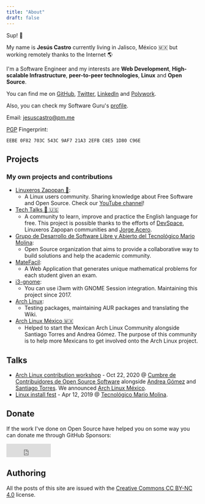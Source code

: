 ```yaml
---
title: "About"
draft: false
---
```


Sup! 👋

My name is **Jesús Castro** currently living in Jalisco, México 🇲🇽 but working remotely thanks to the Internet 🌎

I'm a Software Engineer and my interests are **Web Development**, **High-scalable Infrastructure**, **peer-to-peer technologies**, **Linux** and **Open Source**.

You can find me on [GitHub](https://github.com/jcstr), [Twitter](https://twitter.com/gccstr), [LinkedIn](https://linkedin.com/in/jcstr) and [Polywork](https://poly.work/jcstr).

Also, you can check my Software Guru's [profile](https://sg.com.mx/buzz/autores/jesus-castro).

Email: [jesuscastro@pm.me](mailto:jesuscastro@pm.me)

[PGP](http://keys.gnupg.net/pks/lookup?op=get&search=0x2EFBC8E51D80C96E) Fingerprint:
```
EEBE 0F82 703C 543C 9AF7 21A3 2EFB C8E5 1D80 C96E
```

## Projects
### My own projects and contributions
* [Linuxeros Zapopan 🐧](https://twitter.com/lnxzpn): 
    * A Linux users community. Sharing knowledge about Free Software and Open Source. Check our [YouTube channel](https://www.youtube.com/c/LinuxerosZapopan)!
* [Tech Talks 💬 🇺🇸](https://techntalks.github.io) 
    * A community to learn, improve and practice the English language for free. This project is possible thanks to the efforts of [DevSpace](https://devspace.mx), Linuxeros Zapopan communities and [Jorge Acero](https://twitter.com/imjulianeral).
* [Grupo de Desarrollo de Software Libre y Abierto del Tecnológico Mario Molina](https://github.com/osstecmm): 
    * Open Source organization that aims to provide a collaborative way to build solutions and help the academic community.
* [MateFacil](https://github.com/osstecmm/matefacil-demo): 
    * A Web Application that generates unique mathematical problems for each student given an exam.
* [i3-gnome](https://github.com/i3-gnome/i3-gnome): 
    * You can use i3wm with GNOME Session integration. Maintaining this project since 2017.
* [Arch Linux](https://wiki.archlinux.org/index.php/User:51v4n):
    * Testing packages, maintaining AUR packages and translating the Wiki.
* [Arch Linux México 🇲🇽](https://twitter.com/archlinuxmx)
    * Helped to start the Mexican Arch Linux Community alongside Santiago Torres and Andrea Gómez. The purpose of this community is to help more Mexicans to get involved onto the Arch Linux project.

## Talks
* [Arch Linux contribution workshop](https://www.youtube.com/watch?v=a4KpbdGiwtk) - Oct 22, 2020 @ [Cumbre de Contribuidores de Open Source Software](https://ccoss.org) alongside [Andrea Gómez](https://github.com/da-edra) and [Santiago Torres](https://badhomb.re). We announced [Arch Linux México](https://archlinux.mx).
* [Linux install fest](https://camo.githubusercontent.com/69c9e18cad2f0dac0a4129ebcb770106195da9a7ecc0e823a419e89ffdff1c21/68747470733a2f2f692e696d6775722e636f6d2f4275414a71786f2e6a7067) - Apr 12, 2019 @ [Tecnológico Mario Molina](http://zapopan.tecmm.edu.mx/).


## Donate
If the work I've done on Open Source have helped you on some way you can donate me through GitHub Sponsors:
<iframe src="https://github.com/sponsors/jcstr/button" title="Sponsor jcstr" height="35" width="116" style="border: 0;"></iframe>

## Authoring
All the posts of this site are issued with the [Creative Commons CC BY-NC 4.0](https://creativecommons.org/licenses/by-nc/4.0/) license.
